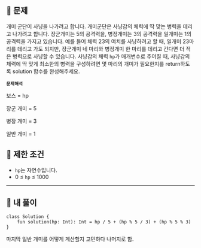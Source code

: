 <h2 id="📖-문제"><strong>📖</strong> 문제</h2>
<p>개미 군단이 사냥을 나가려고 합니다. 개미군단은 사냥감의 체력에 딱 맞는 병력을 데리고 나가려고 합니다. 장군개미는 5의 공격력을, 병정개미는 3의 공격력을 일개미는 1의 공격력을 가지고 있습니다. 예를 들어 체력 23의 여치를 사냥하려고 할 때, 일개미 23마리를 데리고 가도 되지만, 장군개미 네 마리와 병정개미 한 마리를 데리고 간다면 더 적은 병력으로 사냥할 수 있습니다. 사냥감의 체력 <code>hp</code>가 매개변수로 주어질 때, 사냥감의 체력에 딱 맞게 최소한의 병력을 구성하려면 몇 마리의 개미가 필요한지를 return하도록 solution 함수를 완성해주세요.</p>
<p><strong><code>문제해석</code></strong></p>
<p>보스 = hp</p>
<p>장군 개미 =  5</p>
<p>병장 개미 = 3</p>
<p>일반 개미 = 1</p>
<h2 id="📖-제한-조건"><strong>📖</strong> 제한 조건</h2>
<ul>
<li><code>hp</code>는 자연수입니다.</li>
<li>0 ≤ <code>hp</code> ≤ 1000</li>
</ul>
<hr />
<h2 id="👻-내-풀이">👻 내 풀이</h2>
<pre><code class="language-kotlin">class Solution {
    fun solution(hp: Int): Int = hp / 5 + (hp % 5 / 3) + (hp % 5 % 3)
}</code></pre>
<p>마지막 일반 개미를 어떻게 계산할지 고민하다 나머지로 함.</p>